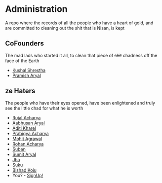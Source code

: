 # Administration
A  repo where the records of all the people who have a heart of gold, and are committed to cleaning out the shit that is Nisan, is kept

## CoFounders
The mad lads who started it all, to clean that piece of ~~shit~~ chadness off the face of the Earth

- [Kushal Shrestha](https://github.com/Kuu44)
- [Pramish Aryal](https://github.com/Pramish-Aryal) 

## ze Haters
The people who have their eyes opened, have been enlightened and truly see the little chad for what he is worth

- [Rujal Acharya](https://github.com/RujalAcharya)
- [Aabhusan Aryal](https://github.com/aabhusanaryal)
- [Aditi Kharel](https://github.com/aditikharel)
- [Prabigya Acharya](https://github.com/PrabigyaAcharya)
- [Mohit Agrawal](https://github.com/MoAgr)
- [Rohan Acharya](https://github.com/rohanacharya38)
- [Suban](https://github.com/suban244)
- [Sumit Aryal](https://github.com/sumitaryal)
- [Jha](https://github.com/jhashwat)
- [Suku](sukuman567@gmail.com)
- [Bishad Koju](https://www.github.com/Bishadkoju)
- You? - [SignUp!](https://bit.ly/zeWHN)
